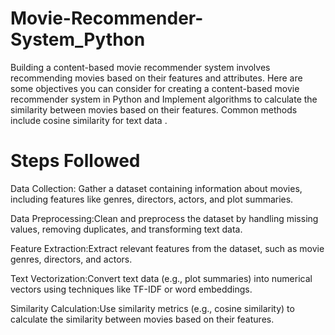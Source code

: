 # Movie-Recommender-System_Python
Building a content-based movie recommender system involves recommending movies based on their features and attributes. Here are some objectives you can consider for creating a content-based movie recommender system in Python and Implement algorithms to calculate the similarity between movies based on their features. Common methods include cosine similarity for text data .

# Steps Followed 
Data Collection: Gather a dataset containing information about movies, including features like genres, directors, actors, and plot summaries.

Data Preprocessing:Clean and preprocess the dataset by handling missing values, removing duplicates, and transforming text data.

Feature Extraction:Extract relevant features from the dataset, such as movie genres, directors, and actors.

Text Vectorization:Convert text data (e.g., plot summaries) into numerical vectors using techniques like TF-IDF or word embeddings.

Similarity Calculation:Use similarity metrics (e.g., cosine similarity) to calculate the similarity between movies based on their features.
